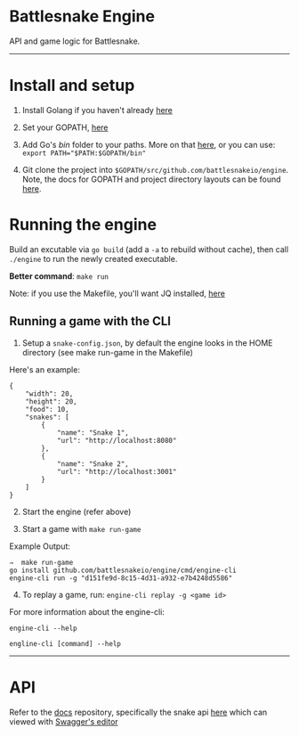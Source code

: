 # Battlesnake Engine

API and game logic for Battlesnake.

---

# Install and setup

1. Install Golang if you haven't already [here](https://golang.org/doc/install)

2. Set your GOPATH, [here](https://github.com/golang/go/wiki/SettingGOPATH)

3. Add Go's _bin_ folder to your paths. More on that [here](https://golang.org/doc/code.html#GOPATH), or you can use:
`export PATH="$PATH:$GOPATH/bin"`

4. Git clone the project into `$GOPATH/src/github.com/battlesnakeio/engine`. Note, the docs for GOPATH and project directory layouts can be found [here](https://github.com/golang/go/wiki/SettingGOPATH).

# Running the engine

Build an excutable via `go build` (add a `-a` to rebuild without cache), then call `./engine` to run the newly created executable. 

**Better command**: `make run`

Note: if you use the Makefile, you'll want JQ installed, [here](https://stedolan.github.io/jq/download/)

## Running a game with the CLI

1. Setup a `snake-config.json`, by default the engine looks in the HOME directory (see make run-game in the Makefile)

Here's an example: 

```
{
    "width": 20,
    "height": 20,
    "food": 10,
    "snakes": [
        {
            "name": "Snake 1",
            "url": "http://localhost:8080"
        },
        {
            "name": "Snake 2",
            "url": "http://localhost:3001"
        }
    ]
}
```

2. Start the engine (refer above)

3. Start a game with `make run-game`

Example Output:
```
⇒  make run-game
go install github.com/battlesnakeio/engine/cmd/engine-cli
engine-cli run -g "d151fe9d-8c15-4d31-a932-e7b4248d5586"
```

4. To replay a game, run: `engine-cli replay -g <game id>`


For more information about the engine-cli: 

`engine-cli --help`

`engline-cli [command] --help`



---

# API 

Refer to the [docs](https://github.com/battlesnakeio/docs) repository, specifically the snake api [here](https://github.com/battlesnakeio/docs/blob/master/apis/snake/spec.yaml) which can viewed with [Swagger's editor](https://swagger.io/swagger-editor/)
